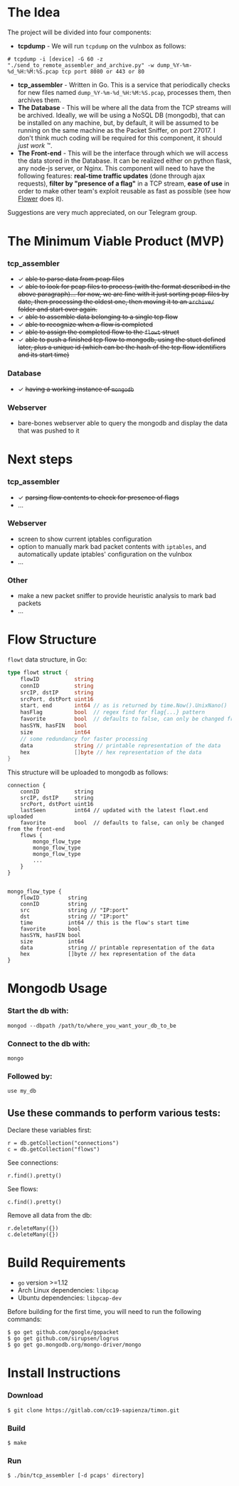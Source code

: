 # The Idea

The project will be divided into four components:

* **tcpdump** - We will run `tcpdump` on the vulnbox as follows:
```
# tcpdump -i [device] -G 60 -z "./send_to_remote_assembler_and_archive.py" -w dump_%Y-%m-%d_%H:%M:%S.pcap tcp port 8080 or 443 or 80
```
* **tcp_assembler** - Written in Go. This is a service that periodically checks for new files named `dump_%Y-%m-%d_%H:%M:%S.pcap`, processes them, then archives them.
* **The Database** - This will be where all the data from the TCP streams will be archived. Ideally, we will be using a NoSQL DB (mongodb), that can be installed on any machine, but, by default, it will be assumed to be running on the same machine as the Packet Sniffer, on port 27017. I don't think much coding will be required for this component, it should *just work* ™.
* **The Front-end** - This will be the interface through which we will access the data stored in the Database. It can be realized either on python flask, any node-js server, or Nginx. This component will need to have the following features: **real-time traffic updates** (done through ajax requests), **filter by "presence of a flag"** in a TCP stream, **ease of use** in order to make other team's exploit reusable as fast as possible (see how [Flower](https://github.com/secgroup/flower) does it).

Suggestions are very much appreciated, on our Telegram group.

# The Minimum Viable Product (MVP)

### tcp_assembler
* ✓ ~~able to parse data from pcap files~~
* ✓ ~~able to look for pcap files to process (with the format described in the above paragraph)... for now, we are fine with it just sorting pcap files by date, then processing the oldest one, then moving it to an `archive/` folder and start over again.~~
* ✓ ~~able to assemble data belonging to a single tcp flow~~
* ✓ ~~able to recognize when a flow is completed~~
* ✓ ~~able to assign the completed flow to the `flowt` struct~~
* ✓ ~~able to push a finished tcp flow to mongodb, using the stuct defined later, plus a unique id (which can be the hash of the tcp flow identifiers and its start time)~~

### Database
* ✓ ~~having a working instance of `mongodb`~~

### Webserver
* bare-bones webserver able to query the mongodb and display the data that was pushed to it

# Next steps

### tcp_assembler
* ✓ ~~parsing flow contents to check for presence of flags~~
* ... 

### Webserver
* screen to show current iptables configuration
* option to manually mark bad packet contents with `iptables`, and automatically update iptables' configuration on the vulnbox
* ...


### Other
* make a new packet sniffer to provide heuristic analysis to mark bad packets
* ...

# Flow Structure
`flowt` data structure, in Go:
```go
type flowt struct {
    flowID           string
    connID           string
    srcIP, dstIP     string
    srcPort, dstPort uint16
    start, end       int64 // as is returned by time.Now().UnixNano()
    hasFlag          bool  // regex find for flag{...} pattern
    favorite         bool  // defaults to false, can only be changed from the front-end
    hasSYN, hasFIN   bool
    size             int64
    // some redundancy for faster processing
    data             string // printable representation of the data
    hex              []byte // hex representation of the data
}
```

This structure will be uploaded to mongodb as follows:
```
connection {
    connID           string
    srcIP, dstIP     string
    srcPort, dstPort uint16
    lastSeen         int64 // updated with the latest flowt.end uploaded
    favorite         bool  // defaults to false, can only be changed from the front-end
    flows {
        mongo_flow_type
        mongo_flow_type
        mongo_flow_type
        ...
    }
}


mongo_flow_type {
    flowID         string
    connID         string
    src            string // "IP:port"
    dst            string // "IP:port"
    time           int64 // this is the flow's start time
    favorite       bool
    hasSYN, hasFIN bool
    size           int64
    data           string // printable representation of the data
    hex            []byte // hex representation of the data
}
```
# Mongodb Usage

### Start the db with:
```pseudocode
mongod --dbpath /path/to/where_you_want_your_db_to_be
```

### Connect to the db with:
```pseudocode
mongo
```
### Followed by:
```pseudocode
use my_db
```

## Use these commands to perform various tests:

Declare these variables first:
```pseudocode
r = db.getCollection("connections")
c = db.getCollection("flows")
```
See connections:
```pseudocode
r.find().pretty()
```
See flows:
```pseudocode
c.find().pretty()
```
Remove all data from the db:
```pseudocode
r.deleteMany({})
c.deleteMany({})
```

# Build Requirements

* `go` version >=1.12
* Arch Linux dependencies: `libpcap`
* Ubuntu dependencies: `libpcap-dev`

Before building for the first time, you will need to run the following commands:

```pseudocode
$ go get github.com/google/gopacket
$ go get github.com/sirupsen/logrus
$ go get go.mongodb.org/mongo-driver/mongo
```

# Install Instructions

### Download
    $ git clone https://gitlab.com/cc19-sapienza/timon.git

### Build
    $ make

### Run
    $ ./bin/tcp_assembler [-d pcaps' directory]
